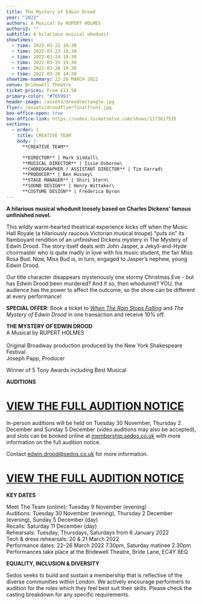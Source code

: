 ```yaml
---
title: The Mystery of Edwin Drood
year: "2022"
authors: A Musical by RUPERT HOLMES
authors2: ""
subtitle: A hilarious musical whodunit
showtimes:
  - time: 2022-03-22 19:30
  - time: 2022-03-23 19:30
  - time: 2022-03-24 19:30
  - time: 2022-03-25 19:30
  - time: 2022-03-26 19:30
  - time: 2022-03-26 14:30
showtime-summary: 22-26 MARCH 2022
venue: Bridewell Theatre
ticket-prices: From £13.50
primary-color: "#765991"
header-image: /assets/droodrectangle.jpg
flyer: /assets/droodflyerfinalfront.jpg
box-office-open: true
box-office-link: https://sedos.ticketsolve.com/shows/1173617535
sections:
  - order: 1
    title: CREATIVE TEAM
    body: |-
      **CREATIVE TEAM**

      **DIRECTOR** | Mark Siddall\
      **MUSICAL DIRECTOR** | Issie Osborne\
      **CHOREOGRAPHER / ASSISTANT DIRECTOR** | Tim Garrad\
      **PRODUCER** | Ben Hussey\
      **STAGE MANAGER** | Shiri Stern\
      **SOUND DESIGN** | Henry Wittaker\
      **COSTUME DESIGN** | Frederica Byron
---
```

**A hilarious musical whodunit loosely based on Charles Dickens’ famous unfinished novel.**

This wildly warm-hearted theatrical experience kicks off when the Music Hall Royale (a hilariously raucous Victorian musical troupe) “puts on” its flamboyant rendition of an unfinished Dickens mystery in The Mystery of Edwin Drood. The story itself deals with John Jasper, a Jekyll-and-Hyde choirmaster who is quite madly in love with his music student, the fair Miss Rosa Bud. Now, Miss Bud is, in turn, engaged to Jasper’s nephew, young Edwin Drood. 

Our title character disappears mysteriously one stormy Christmas Eve - but has Edwin Drood been murdered? And if so, then whodunnit? YOU, the audience has the power to affect the outcome, so the show can be different at every performance!

**SPECIAL OFFER:** Book a ticket to *[When The Rain Stops Falling](https://sedos.co.uk/shows/2022-when-the-rain-stops-falling)* and *The Mystery of Edwin Drood* in one transaction and receive 10% off.

**THE MYSTERY OF EDWIN DROOD**\
A Musical by
RUPERT HOLMES\
\
Original Broadway production produced by the New York Shakespeare Festival\
Joseph Papp, Producer

Winner of 5 Tony Awards including Best Musical

**AUDITIONS**

# **[VIEW THE FULL AUDITION NOTICE](https://docs.google.com/document/d/1HoyNKNeB2tHIb5OeC08sjVYrNABF47286X0K1c5aMpo/edit)**

In-person auditions will be held on Tuesday 30 November, Thursday 2 December and Sunday 5 December (video auditions may also be accepted), and slots can be booked online at [membership.sedos.co.uk](https://membership.sedos.co.uk/signup/92) with more information on the full audition notice.

Contact [edwin.drood@sedos.co.uk](mailto:edwin.drood@sedos.co.uk) for more information.

# **[VIEW THE FULL AUDITION NOTICE](https://docs.google.com/document/d/1HoyNKNeB2tHIb5OeC08sjVYrNABF47286X0K1c5aMpo/edit)**

**KEY DATES**

Meet The Team (online): Tuesday 9 November (evening)\
Auditions: Tuesday 30 November (evening), Thursday 2 December (evening), Sunday 5 December (day)\
Recalls: Saturday 11 December (day)\
Rehearsals: Tuesday, Thursdays, Saturdays from 6 January 2022\
Tech & dress rehearsals: 20 & 21 March 2022\
Performance dates: 22–26 March 2022 7.30pm, Saturday matinee 2.30pm\
Performances take place at the Bridewell Theatre, Bride Lane, EC4Y 8EQ

**EQUALITY, INCLUSION & DIVERSITY**

Sedos seeks to build and sustain a membership that is reflective of the diverse communities within London. We actively encourage performers to audition for the roles which they feel best suit their skills. Please check the casting breakdown for any specific requirements.